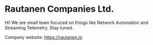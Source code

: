 # Rautanen Companies Ltd.

Hi! We are small team focuced on things like Network Automation and Streaming Telemetry. Stay tuned.

Company website: https://rautanen.io
